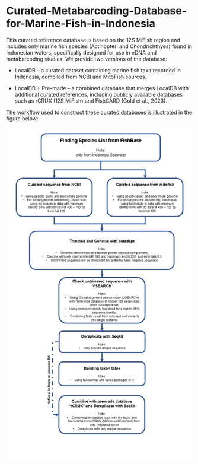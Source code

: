 # Curated-Metabarcoding-Database-for-Marine-Fish-in-Indonesia

This curated reference database is based on the 12S MiFish region and includes only marine fish species (Actinopteri and Chondrichthyes) found in Indonesian waters, specifically designed for use in eDNA and metabarcoding studies. We provide two versions of the database:

* LocalDB – a curated dataset containing marine fish taxa recorded in Indonesia, compiled from NCBI and MitoFish sources.

* LocalDB + Pre-made – a combined database that merges LocalDB with additional curated references, including publicly available databases such as rCRUX (12S MiFish) and FishCARD (Gold et al., 2023).

The workflow used to construct these curated databases is illustrated in the figure below:

![workflow](Workflow_analysis.jpg)

